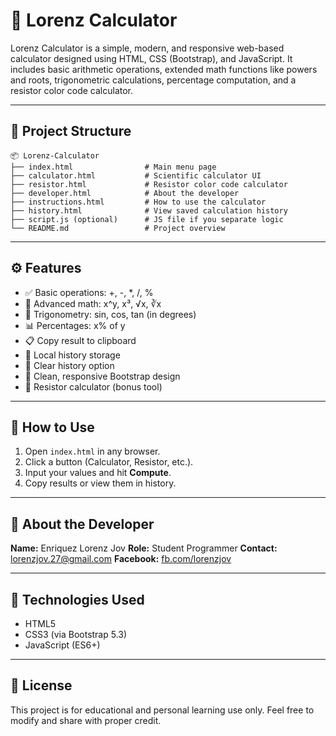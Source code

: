# 🧮 Lorenz Calculator

Lorenz Calculator is a simple, modern, and responsive web-based calculator designed using HTML, CSS (Bootstrap), and JavaScript. It includes basic arithmetic operations, extended math functions like powers and roots, trigonometric calculations, percentage computation, and a resistor color code calculator.

---

## 📁 Project Structure

```
📦 Lorenz-Calculator
├── index.html                # Main menu page
├── calculator.html           # Scientific calculator UI
├── resistor.html             # Resistor color code calculator
├── developer.html            # About the developer
├── instructions.html         # How to use the calculator
├── history.html              # View saved calculation history
├── script.js (optional)      # JS file if you separate logic
└── README.md                 # Project overview
```

---

## ⚙️ Features

* ✅ Basic operations: +, -, \*, /, %
* 🧠 Advanced math: x^y, x³, √x, ∛x
* 📐 Trigonometry: sin, cos, tan (in degrees)
* 📊 Percentages: x% of y
* 📋 Copy result to clipboard
* 💾 Local history storage
* 🧹 Clear history option
* 🎨 Clean, responsive Bootstrap design
* 🔌 Resistor calculator (bonus tool)

---

## 🚀 How to Use

1. Open `index.html` in any browser.
2. Click a button (Calculator, Resistor, etc.).
3. Input your values and hit **Compute**.
4. Copy results or view them in history.

---

## 👤 About the Developer

**Name:** Enriquez Lorenz Jov
**Role:** Student Programmer
**Contact:** [lorenzjov.27@gmail.com](mailto:lorenzjov.27@gmail.com)
**Facebook:** [fb.com/lorenzjov](https://fb.com/lorenzjov)

---

## 📌 Technologies Used

* HTML5
* CSS3 (via Bootstrap 5.3)
* JavaScript (ES6+)

---

## 📄 License

This project is for educational and personal learning use only. Feel free to modify and share with proper credit.
